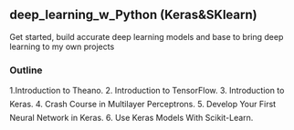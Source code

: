 ## deep_learning_w_Python (Keras&SKlearn)
Get started, build accurate deep learning models and base to bring deep learning to my own projects

### Outline
1.Introduction to Theano.
2. Introduction to TensorFlow.
3. Introduction to Keras.
4. Crash Course in Multilayer Perceptrons.
5. Develop Your First Neural Network in Keras.
6. Use Keras Models With Scikit-Learn.
